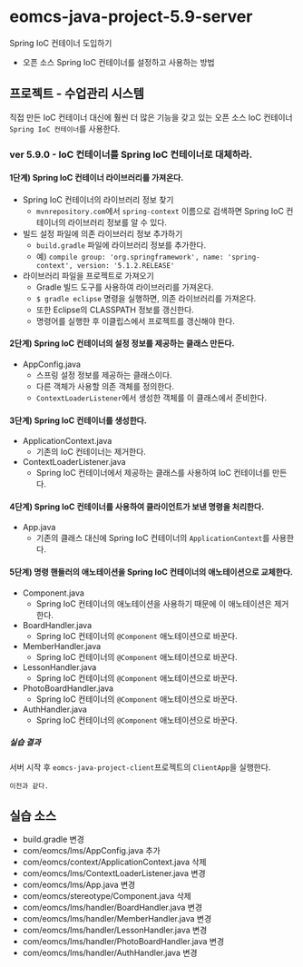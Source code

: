 # eomcs-java-project-5.9-server

Spring IoC 컨테이너 도입하기

- 오픈 소스 Spring IoC 컨테이너를 설정하고 사용하는 방법

## 프로젝트 - 수업관리 시스템  

직접 만든 IoC 컨테이너 대신에 훨씬 더 많은 기능을 갖고 있는 오픈 소스 IoC 컨테이너 
`Spring IoC 컨테이너`를 사용한다.

### ver 5.9.0 - IoC 컨테이너를 Spring IoC 컨테이너로 대체하라.

#### 1단계) Spring IoC 컨테이너 라이브러리를 가져온다.

- Spring IoC 컨테이너의 라이브러리 정보 찾기
    - `mvnrepository.com`에서 `spring-context` 이름으로 검색하면 Spring IoC 컨테이너의 라이브러리 정보를 알 수 있다.
- 빌드 설정 파일에 의존 라이브러리 정보 추가하기
    - `build.gradle` 파일에 라이브러리 정보를 추가한다.
    - 예) `compile group: 'org.springframework', name: 'spring-context', version: '5.1.2.RELEASE'`
- 라이브러리 파일을 프로젝트로 가져오기
    - Gradle 빌드 도구를 사용하여 라이브러리를 가져온다.
    - `$ gradle eclipse` 명령을 실행하면, 의존 라이브러리를 가져온다. 
    - 또한 Eclipse의 CLASSPATH 정보를 갱신한다.
    - 명령어를 실행한 후 이클립스에서 프로젝트를 갱신해야 한다.

#### 2단계) Spring IoC 컨테이너의 설정 정보를 제공하는 클래스 만든다.

- AppConfig.java
    - 스프링 설정 정보를 제공하는 클래스이다.
    - 다른 객체가 사용할 의존 객체를 정의한다.
    - `ContextLoaderListener`에서 생성한 객체를 이 클래스에서 준비한다.

#### 3단계) Spring IoC 컨테이너를 생성한다.

- ApplicationContext.java
    - 기존의 IoC 컨테이너는 제거한다.
- ContextLoaderListener.java
    - Spring IoC 컨테이너에서 제공하는 클래스를 사용하여 IoC 컨테이너를 만든다.

#### 4단계) Spring IoC 컨테이너를 사용하여 클라이언트가 보낸 명령을 처리한다.

- App.java
    - 기존의 클래스 대신에 Spring IoC 컨테이너의 `ApplicationContext`를 사용한다.

#### 5단계) 명령 핸들러의 애노테이션을 Spring IoC 컨테이너의 애노테이션으로 교체한다.

- Component.java
    - Spring IoC 컨테이너의 애노테이션을 사용하기 때문에 이 애노테이션은 제거한다.
- BoardHandler.java
    - Spring IoC 컨테이너의 `@Component` 애노테이션으로 바꾼다.
- MemberHandler.java
    - Spring IoC 컨테이너의 `@Component` 애노테이션으로 바꾼다.
- LessonHandler.java
    - Spring IoC 컨테이너의 `@Component` 애노테이션으로 바꾼다.
- PhotoBoardHandler.java
    - Spring IoC 컨테이너의 `@Component` 애노테이션으로 바꾼다.
- AuthHandler.java
    - Spring IoC 컨테이너의 `@Component` 애노테이션으로 바꾼다.

##### 실습 결과

서버 시작 후 `eomcs-java-project-client`프로젝트의 `ClientApp`을 실행한다.
```
이전과 같다.
```

## 실습 소스

- build.gradle 변경
- com/eomcs/lms/AppConfig.java 추가 
- com/eomcs/context/ApplicationContext.java 삭제
- com/eomcs/lms/ContextLoaderListener.java 변경
- com/eomcs/lms/App.java 변경
- com/eomcs/stereotype/Component.java 삭제
- com/eomcs/lms/handler/BoardHandler.java 변경
- com/eomcs/lms/handler/MemberHandler.java 변경
- com/eomcs/lms/handler/LessonHandler.java 변경
- com/eomcs/lms/handler/PhotoBoardHandler.java 변경
- com/eomcs/lms/handler/AuthHandler.java 변경